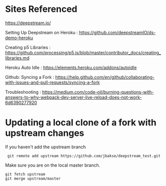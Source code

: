 # Sites Referenced

https://deepstream.io/

Setting Up Deepstream on Heroku
: https://github.com/deepstreamIO/ds-demo-heroku

Creating p5 Libraries
: https://github.com/processing/p5.js/blob/master/contributor_docs/creating_libraries.md

Heroku Auto Idle
: https://elements.heroku.com/addons/autoidle

Github: Syncing a Fork
: https://help.github.com/en/github/collaborating-with-issues-and-pull-requests/syncing-a-fork

Troubleshooting
: https://medium.com/code-oil/burning-questions-with-answers-to-why-webpack-dev-server-live-reload-does-not-work-6d6390277920

# Updating a local clone of a fork with upstream changes

If you haven't add the upstream branch

```
 git remote add upstream https://github.com/jbakse/deepstream_test.git
```

Make sure you are on the local master branch.

```
git fetch upstream
git merge upstream/master
```
